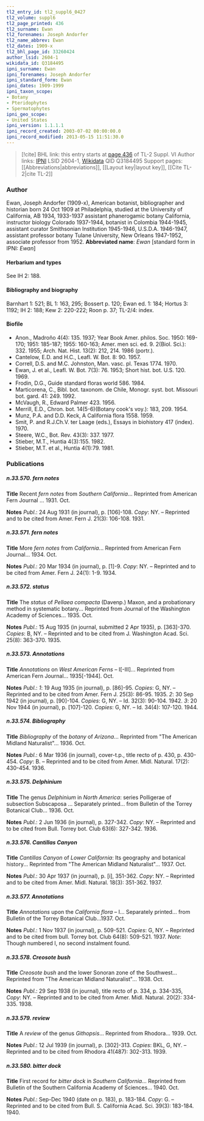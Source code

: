 ```yaml
---
tl2_entry_id: tl2_suppl6_0427
tl2_volume: suppl6
tl2_page_printed: 436
tl2_surname: Ewan
tl2_forenames: Joseph Andorfer
tl2_name_abbrev: Ewan
tl2_dates: 1909-x
tl2_bhl_page_id: 33260424
author_lsid: 2604-1
wikidata_id: Q3184495
ipni_surname: Ewan
ipni_forenames: Joseph Andorfer
ipni_standard_form: Ewan
ipni_dates: 1909-1999
ipni_taxon_scope: 
- Botany
- Pteridophytes
- Spermatophytes
ipni_geo_scope: 
- United States
ipni_version: 1.1.1.1
ipni_record_created: 2003-07-02 00:00:00.0
ipni_record_modified: 2013-05-15 11:51:30.0
---
```


> [!cite] BHL link: this entry starts at [page 436](https://www.biodiversitylibrary.org/page/33260424) of TL-2 Suppl. VI
> Author links: [IPNI](https://www.ipni.org/a/2604-1) LSID 2604-1, [Wikidata](https://www.wikidata.org/wiki/Q3184495) QID Q3184495
> Support pages: [[Abbreviations|abbreviations]], [[Layout key|layout key]], [[Cite TL-2|cite TL-2]]

### Author

Ewan, Joseph Andorfer (1909-x), American botanist, bibliographer and historian born 24 Oct 1909 at Philadelphia, studied at the University of California, AB 1934, 1933-1937 assistant phanerogamic botany California, instructor biology Colorado 1937-1944, botanist in Colombia 1944-1945, assistant curator Smithsonian Institution 1945-1946, U.S.D.A. 1946-1947, assistant professor botany Tulane University, New Orleans 1947-1952, associate professor from 1952. 
**Abbreviated name**: *Ewan* \[standard form in IPNI: *Ewan*\]

#### Herbarium and types

See IH 2: 188.

#### Bibliography and biography

Barnhart 1: 521; BL 1: 163, 295; Bossert p. 120; Ewan ed. 1: 184; Hortus 3: 1192; IH 2: 188; Kew 2: 220-222; Roon p. 37; TL-2/4: index.

#### Biofile

- Anon., Madroño 4(4): 135. 1937; Year Book Amer. philos. Soc. 1950: 169-170; 1951: 185-187; 1955: 160-163; Amer. men sci. ed. 9. 2(Biol. Sci.): 332. 1955; Arch. Nat. Hist. 13(2): 212, 214. 1986 (portr.).
- Cantelow, E.D. and H.C., Leafl. W. Bot. 8: 90. 1957.
- Correll, D.S. and M.C. Johnston, Man. vasc. pl. Texas 1774. 1970.
- Ewan, J. et al., Leafl. W. Bot. 7(3): 76. 1953; Short hist. bot. U.S. 120. 1969.
- Frodin, D.G., Guide standard floras world 586. 1984.
- Marticorena, C., Bibl. bot. taxonom. de Chile, Monogr. syst. bot. Missouri bot. gard. 41: 249. 1992.
- McVaugh, R., Edward Palmer 423. 1956.
- Merrill, E.D., Chron. bot. 14(5-6)(Botany cook's voy.): 183, 209. 1954.
- Munz, P.A. and D.D. Keck, A California flora 1558. 1959.
- Smit, P. and R.J.Ch.V. ter Laage (eds.), Essays in biohistory 417 (index). 1970.
- Steere, W.C., Bot. Rev. 43(3): 337. 1977.
- Stieber, M.T., Huntia 4(3):155. 1982.
- Stieber, M.T. et al., Huntia 4(1):79. 1981.

### Publications

##### n.33.570. fern notes

**Title**
Recent *fern notes* from *Southern California*... Reprinted from American Fern Journal ... 1931. Oct.

**Notes**
*Publ*.: 24 Aug 1931 (in journal), p. \[106\]-108. *Copy*: NY. – Reprinted and to be cited from Amer. Fern J. 21(3): 106-108. 1931.

##### n.33.571. fern notes

**Title**
More *fern notes* from *California*... Reprinted from American Fern Journal... 1934. Oct.

**Notes**
*Publ*.: 20 Mar 1934 (in journal), p. \[1\]-9. *Copy*: NY. – Reprinted and to be cited from Amer. Fern J. 24(1): 1-9. 1934.

##### n.33.572. status

**Title**
The *status* of *Pellaea compacta* (Davenp.) Maxon, and a probationary method in systematic botany... Reprinted from Journal of the Washington Academy of Sciences... 1935. Oct.

**Notes**
*Publ*.: 15 Aug 1935 (in journal, submitted 2 Apr 1935), p. \[363\]-370. *Copies*: B, NY. – Reprinted and to be cited from J. Washington Acad. Sci. 25(8): 363-370. 1935.

##### n.33.573. Annotations

**Title**
*Annotations* on *West American Ferns* – I\[-III\]... Reprinted from American Fern Journal... 1935\[-1944\]. Oct.

**Notes**
*Publ*.: *1*: 19 Aug 1935 (in journal), p. \[86\]-95. *Copies*: G, NY. – Reprinted and to be cited from Amer. Fern J. 25(3): 86-95. 1935.
*2*: 30 Sep 1942 (in journal), p. \[90\]-104. *Copies*: G, NY. – Id. 32(3): 90-104. 1942.
*3*: 20 Nov 1944 (in journal), p. \[107\]-120. *Copies*: G, NY. – Id. 34(4): 107-120. 1944.

##### n.33.574. Bibliography

**Title**
*Bibliography* of the *botany* of *Arizona*... Reprinted from "The American Midland Naturalist"... 1936. Oct.

**Notes**
*Publ*.: 6 Mar 1936 (in journal), cover-t.p., title recto of p. 430, p. 430-454. *Copy*: B. – Reprinted and to be cited from Amer. Midl. Natural. 17(2): 430-454. 1936.

##### n.33.575. Delphinium

**Title**
The genus *Delphinium* in *North America*: series Polligerae of subsection Subscaposa ... Separately printed... from Bulletin of the Torrey Botanical Club... 1936. Oct.

**Notes**
*Publ*.: 2 Jun 1936 (in journal), p. 327-342. *Copy*: NY. – Reprinted and to be cited from Bull. Torrey bot. Club 63(6): 327-342. 1936.

##### n.33.576. Cantillas Canyon

**Title**
*Cantillas Canyon* of *Lower California*: Its geography and botanical history... Reprinted from "The American Midland Naturalist"... 1937. Oct.

**Notes**
*Publ*.: 30 Apr 1937 (in journal), p. \[i\], 351-362. *Copy*: NY. – Reprinted and to be cited from Amer. Midl. Natural. 18(3): 351-362. 1937.

##### n.33.577. Annotations

**Title**
*Annotations* upon the *California flora* – I... Separately printed... from Bulletin of the Torrey Botanical Club...1937. Oct.

**Notes**
*Publ*.: 1 Nov 1937 (in journal), p. 509-521. *Copies*: G, NY. – Reprinted and to be cited from bull. Torrey bot. Club 64(8): 509-521. 1937.
*Note*: Though numbered I, no second instalment found.

##### n.33.578. Creosote bush

**Title**
*Creosote bush* and the lower Sonoran zone of the Southwest... Reprinted from "The American Midland Naturalist"... 1938. Oct.

**Notes**
*Publ*.: 29 Sep 1938 (in journal), title recto of p. 334, p. 334-335, *Copy*: NY. – Reprinted and to be cited from Amer. Midl. Natural. 20(2): 334-335. 1938.

##### n.33.579. review

**Title**
A *review* of the genus *Githopsis*... Reprinted from Rhodora... 1939. Oct.

**Notes**
*Publ*.: 12 Jul 1939 (in journal), p. \[302\]-313. *Copies*: BKL, G, NY. – Reprinted and to be cited from Rhodora 41(487): 302-313. 1939.

##### n.33.580. bitter dock

**Title**
First record for *bitter dock* in *Southern California*... Reprinted from Bulletin of the Southern California Academy of Sciences... 1940. Oct.

**Notes**
*Publ*.: Sep-Dec 1940 (date on p. 183), p. 183-184. *Copy*: G. – Reprinted and to be cited from Bull. S. California Acad. Sci. 39(3): 183-184. 1940.

